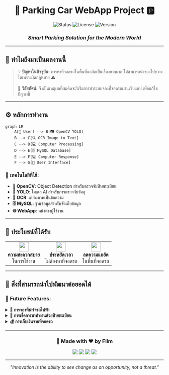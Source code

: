 <div align="center">

# 🚗 Parking Car WebApp Project 🅿️

<img src="https://img.shields.io/badge/Status-Active-brightgreen" alt="Status">
<img src="https://img.shields.io/badge/License-MIT-blue" alt="License">
<img src="https://img.shields.io/badge/Version-1.0.0-purple" alt="Version">

### _Smart Parking Solution for the Modern World_

---

</div>

## 🎯 **ทำไมถึงมาเป็นผลงานนี้**

<blockquote>
💡 <strong>ปัญหาในปัจจุบัน:</strong> การหาที่จอดรถในพื้นที่แออัดเป็นเรื่องยากมาก ไม่สามารถนำของไปขวางได้เพราะผิดกฎหมาย ⚠️
<br><br>
🚀 <strong>วิสัยทัศน์:</strong> จึงเป็นเหตุผลที่ผมคิดจะริเริ่มการทำระบบจองที่จอดรถผ่านเว็บแอป เพื่อแก้ไขปัญหานี้
</blockquote>

---

## ⚙️ **หลักการทำงาน**

```mermaid
graph LR
    A[👤 User] --> B[📷 OpenCV YOLO]
    B --> C[🔍 OCR Image to Text]
    C --> D[💻 Computer Processing]
    D --> E[🗄️ MySQL Database]
    E --> F[💻 Computer Response]
    F --> G[👤 User Interface]
```

### 🔧 **เทคโนโลยีที่ใช้:**

- **🤖 OpenCV**: Object Detection สำหรับตรวจจับป้ายทะเบียน
- **🎯 YOLO**: โมเดล AI สำหรับการตรวจจับวัตถุ
- **📝 OCR**: แปลงภาพเป็นข้อความ
- **🗄️ MySQL**: ฐานข้อมูลสำหรับจัดเก็บข้อมูล
- **🌐 WebApp**: หน้าต่างผู้ใช้งาน

---

## 🎉 **ประโยชน์ที่ได้รับ**

<table>
<tr>
<td align="center">
<img src="https://img.icons8.com/color/48/000000/checkmark.png" width="30">
<br><strong>ความสะดวกสบาย</strong>
<br>ในการใช้งาน
</td>
<td align="center">
<img src="https://img.icons8.com/color/48/000000/time.png" width="30">
<br><strong>ประหยัดเวลา</strong>
<br>ไม่ต้องหาที่จอดรถ
</td>
<td align="center">
<img src="https://img.icons8.com/color/48/000000/reduce.png" width="30">
<br><strong>ลดความแออัด</strong>
<br>ในพื้นที่จอดรถ
</td>
</tr>
</table>

---

## 🚀 **สิ่งที่สามารถนำไปพัฒนาต่อยอดได้**

### 🔮 **Future Features:**

<details>
<summary><strong>🔋 การจองที่ชาร์จรถไฟฟ้า</strong></summary>
<br>
- ระบบจองสถานีชาร์จรถไฟฟ้า
- ตรวจสอบสถานะการชาร์จ
- คำนวณเวลาที่ใช้ในการชาร์จ
</details>

<details>
<summary><strong>📍 การเช็คการมาทำงานด้วยป้ายทะเบียน</strong></summary>
<br>
- ระบบ Check-in/Check-out อัตโนมัติ
- ติดตามเวลาเข้า-ออก
- รายงานการมาทำงาน
</details>

<details>
<summary><strong>💰 การเก็บเงินจากที่จอดรถ</strong></summary>
<br>
- ระบบชำระเงินออนไลน์
- คำนวณค่าจอดรถตามเวลา
- ใบเสร็จรับเงินดิจิทัล
</details>

---

<div align="center">

### 🌟 **Made with ❤️ by Film**

<img src="https://img.shields.io/badge/OpenCV-27338e?style=for-the-badge&logo=OpenCV&logoColor=white">
<img src="https://img.shields.io/badge/MySQL-00000F?style=for-the-badge&logo=mysql&logoColor=white">
<img src="https://img.shields.io/badge/Python-3776AB?style=for-the-badge&logo=python&logoColor=white">
<img src="https://img.shields.io/badge/JavaScript-F7DF1E?style=for-the-badge&logo=javascript&logoColor=black">

---

_"Innovation is the ability to see change as an opportunity, not a threat."_

</div>
